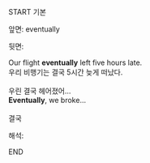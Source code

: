 START
기본

앞면:
eventually


뒷면:
<div>Our flight <b>eventually</b> left five hours late. </div><div>우리 비행기는 결국 5시간 늦게 떠났다.</div><br><div><div>우린 결국 헤어졌어...</div></div><div><div><strong>Eventually</strong>, we broke...</div></div><br>결국<br>


해석:

END